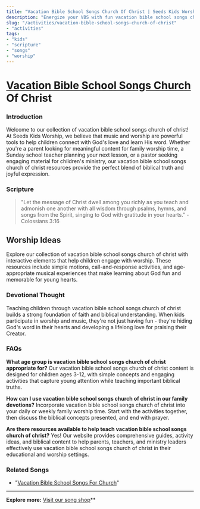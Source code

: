 ```yaml
---
title: "Vacation Bible School Songs Church Of Christ | Seeds Kids Worship"
description: "Energize your VBS with fun vacation bible school songs church of christ. Engaging worship music and activities for summer children's ministry."
slug: "/activities/vacation-bible-school-songs-church-of-christ"
- "activities"
tags:
- "kids"
- "scripture"
- "songs"
- "worship"
---
```


# [Vacation Bible School Songs Church](/activities/vacation-bible-school-songs-for-church/) Of Christ

### Introduction

Welcome to our collection of vacation bible school songs church of christ! At Seeds Kids Worship, we believe that music and worship are powerful tools to help children connect with God's love and learn His word. Whether you're a parent looking for meaningful content for family worship time, a Sunday school teacher planning your next lesson, or a pastor seeking engaging material for children's ministry, our vacation bible school songs church of christ resources provide the perfect blend of biblical truth and joyful expression.

### Scripture

> "Let the message of Christ dwell among you richly as you teach and admonish one another with all wisdom through psalms, hymns, and songs from the Spirit, singing to God with gratitude in your hearts." - Colossians 3:16

## Worship Ideas

Explore our collection of vacation bible school songs church of christ with interactive elements that help children engage with worship. These resources include simple motions, call-and-response activities, and age-appropriate musical experiences that make learning about God fun and memorable for young hearts.

### Devotional Thought

Teaching children through vacation bible school songs church of christ builds a strong foundation of faith and biblical understanding. When kids participate in worship and music, they're not just having fun - they're hiding God's word in their hearts and developing a lifelong love for praising their Creator.

### FAQs

**What age group is vacation bible school songs church of christ appropriate for?**
Our vacation bible school songs church of christ content is designed for children ages 3-12, with simple concepts and engaging activities that capture young attention while teaching important biblical truths.

**How can I use vacation bible school songs church of christ in our family devotions?**
Incorporate vacation bible school songs church of christ into your daily or weekly family worship time. Start with the activities together, then discuss the biblical concepts presented, and end with prayer.

**Are there resources available to help teach vacation bible school songs church of christ?**
Yes! Our website provides comprehensive guides, activity ideas, and biblical content to help parents, teachers, and ministry leaders effectively use vacation bible school songs church of christ in their educational and worship settings.

### Related Songs

- "[Vacation Bible School Songs For Church](/activities/vacation-bible-school-songs-for-church/)"

---

**Explore more:** [Visit our song shop](https://seedskidsworship.com/shop)**

<!-- Schema Markup -->
<script type="application/ld+json">
{
  "@context": "https://schema.org",
  "@type": "MusicRecording",
  "name": "Vacation Bible School Songs Church Of Christ",
  "byArtist": {
    "@type": "MusicGroup",
    "name": "Seeds Kids Worship"
  },
  "isFamilyFriendly": true,
  "url": "https://seedskidsworship.com/activities/vacation-bible-school-songs-church-of-christ/"
}
</script>